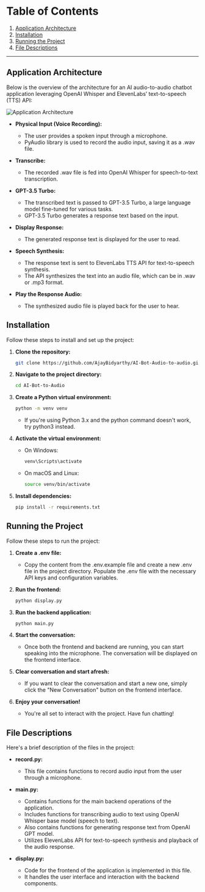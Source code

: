# Table of Contents
1. [Application Architecture](#application-architecture)
2. [Installation](#installation)
3. [Running the Project](#running-the-project)
4. [File Descriptions](#file-descriptions)

---

## Application Architecture

Below is the overview of the architecture for an AI audio-to-audio chatbot application leveraging OpenAI Whisper and ElevenLabs’ text-to-speech (TTS) API:

![Application Architecture](architecture_diagram.png)

- **Physical Input (Voice Recording):**
    - The user provides a spoken input through a microphone.
    - PyAudio library is used to record the audio input, saving it as a .wav file.

- **Transcribe:**
    - The recorded .wav file is fed into OpenAI Whisper for speech-to-text transcription.

- **GPT-3.5 Turbo:**
    - The transcribed text is passed to GPT-3.5 Turbo, a large language model fine-tuned for various tasks.
    - GPT-3.5 Turbo generates a response text based on the input.

- **Display Response:**
    - The generated response text is displayed for the user to read.

- **Speech Synthesis:**
    - The response text is sent to ElevenLabs TTS API for text-to-speech synthesis.
    - The API synthesizes the text into an audio file, which can be in .wav or .mp3 format.

- **Play the Response Audio:**
    - The synthesized audio file is played back for the user to hear.

## Installation

Follow these steps to install and set up the project:

1. **Clone the repository:**
    ```bash
    git clone https://github.com/AjayBidyarthy/AI-Bot-Audio-to-audio.git
    ```
2. **Navigate to the project directory:**
    ```bash
    cd AI-Bot-to-Audio
    ```
3. **Create a Python virtual environment:**
    ```bash
    python -m venv venv
    ```
    - If you're using Python 3.x and the python command doesn't work, try python3 instead.

4. **Activate the virtual environment:**
    - On Windows:
        ```bash
        venv\Scripts\activate
        ```
    - On macOS and Linux:
        ```bash
        source venv/bin/activate
        ```
5. **Install dependencies:**
    ```bash
    pip install -r requirements.txt
    ```

## Running the Project

Follow these steps to run the project:

1. **Create a .env file:**
    - Copy the content from the .env.example file and create a new .env file in the project directory. Populate the .env file with the necessary API keys and configuration variables.

2. **Run the frontend:**
    ```bash
    python display.py
    ```
3. **Run the backend application:**
    ```bash
    python main.py
    ```

4. **Start the conversation:**
    - Once both the frontend and backend are running, you can start speaking into the microphone. The conversation will be displayed on the frontend interface.

5. **Clear conversation and start afresh:**
    - If you want to clear the conversation and start a new one, simply click the "New Conversation" button on the frontend interface.

6. **Enjoy your conversation!**
    - You're all set to interact with the project. Have fun chatting!

## File Descriptions

Here's a brief description of the files in the project:

- **record.py:**
    - This file contains functions to record audio input from the user through a microphone.

- **main.py:**
    - Contains functions for the main backend operations of the application.
    - Includes functions for transcribing audio to text using OpenAI Whisper base model (speech to text).
    - Also contains functions for generating response text from OpenAI GPT model.
    - Utilizes ElevenLabs API for text-to-speech synthesis and playback of the audio response.

- **display.py:**
    - Code for the frontend of the application is implemented in this file.
    - It handles the user interface and interaction with the backend components.
